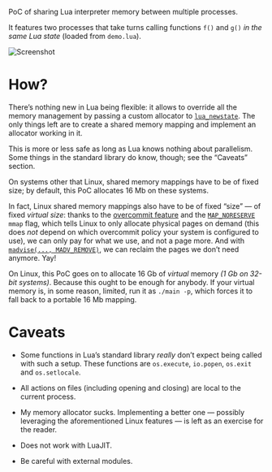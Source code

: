 PoC of sharing Lua interpreter memory between multiple processes.

It features two processes that take turns calling functions `f()` and `g()` *in the same Lua state* (loaded from `demo.lua`).

![Screenshot](https://user-images.githubusercontent.com/5462697/41799127-e976f7a6-7678-11e8-8b06-fb6b4ee1d005.png)

How?
===
There’s nothing new in Lua being flexible: it allows to override all the memory management by passing a custom allocator to [`lua_newstate`](https://www.lua.org/manual/5.3/manual.html#lua_newstate).
The only things left are to create a shared memory mapping and implement an allocator working in it.

This is more or less safe as long as Lua knows nothing about parallelism. Some things in the standard library do know, though; see the “Caveats” section.

On systems other that Linux, shared memory mappings have to be of fixed size; by default, this PoC allocates 16 Mb on these systems.

In fact, Linux shared memory mappings also have to be of fixed “size” — of fixed *virtual size*:
thanks to the [overcommit feature](https://www.kernel.org/doc/Documentation/vm/overcommit-accounting) and the [`MAP_NORESERVE`](http://man7.org/linux/man-pages/man2/mmap.2.html) `mmap` flag,
which tells Linux to only allocate physical pages on demand (this does *not* depend on which overcommit policy your system is configured to use), we can only pay for what we use,
and not a page more. And with [`madvise(..., MADV_REMOVE)`](http://man7.org/linux/man-pages/man2/madvise.2.html), we can reclaim the pages we don’t need anymore. Yay!

On Linux, this PoC goes on to allocate 16 Gb of *virtual* memory *(1 Gb on 32-bit systems)*. Because this ought to be enough for anybody.
If your virtual memory is, in some reason, limited, run it as `./main -p`, which forces it to fall back to a portable 16 Mb mapping.

Caveats
===
* Some functions in Lua’s standard library *really* don’t expect being called with such a setup.
These functions are `os.execute`, `io.popen`, `os.exit` and `os.setlocale`.

* All actions on files (including opening and closing) are local to the current process.

* My memory allocator sucks. Implementing a better one — possibly leveraging the aforementioned Linux features — is left as an exercise for the reader.

* Does not work with LuaJIT.

* Be careful with external modules.
